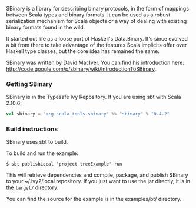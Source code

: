 SBinary is a library for describing binary protocols, in the form of mappings between Scala types and binary formats. It can be used as a robust serialization mechanism for Scala objects or a way of dealing with existing binary formats found in the wild.

It started out life as a loose port of Haskell's Data.Binary. It's since evolved a bit from there to take advantage of the features Scala implicits offer over Haskell type classes, but the core idea has remained the same.

SBinary was written by David MacIver.  You can find his introduction here: http://code.google.com/p/sbinary/wiki/IntroductionToSBinary.

### Getting SBinary

SBinary is in the Typesafe Ivy Repository.  If you are using sbt with Scala 2.10.6:

```scala
val sbinary = "org.scala-tools.sbinary" %% "sbinary" % "0.4.2"
```

### Build instructions

SBinary uses sbt to build.

To build and run the example:

```
$ sbt publishLocal 'project treeExample' run
```

This will retrieve dependencies and compile, package, and publish SBinary to your ~/.ivy2/local repository.   If you just want to use the jar directly, it is in the `target/` directory.

You can find the source for the example is in the examples/bt/ directory.
